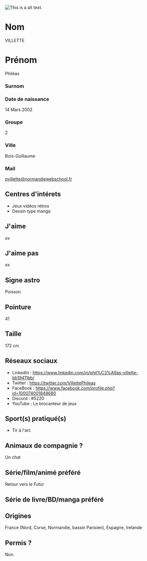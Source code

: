 ![This is a alt text.](/image/sample.png "This is a sample image.")

# Nom
VILLETTE
# Prénom
Philéas
### Surnom

### Date de naissance
14 Mars 2002
### Groupe
2
### Ville
Bois-Guillaume
### Mail
pvillette@normandiewebschool.fr
## Centres d'intérets
* Jeux vidéos rétros
* Dessin type manga

## J'aime
 _ex_
## J'aime pas
 _ex_
## Signe astro
Poisson
## Pointure
41
## Taille
172 cm
## Réseaux sociaux
* LinkedIn : https://www.linkedin.com/in/phil%C3%A9as-villette-bb19411bb/
* Twitter : https://twitter.com/VillettePhileas
* FaceBook : https://www.facebook.com/profile.php?id=100074001848680
* Discord : #5220
* YouTube : Le brocanteur de jeux

## Sport(s) pratiqué(s)
* Tir à l'arc

## Animaux de compagnie ?
Un chat
## Série/film/animé préféré
Retour vers le Futur
## Série de livre/BD/manga préféré

## Origines
France (Nord, Corse, Normandie, bassin Parisien), Espagne, Irelande
## Permis ?
Non.
